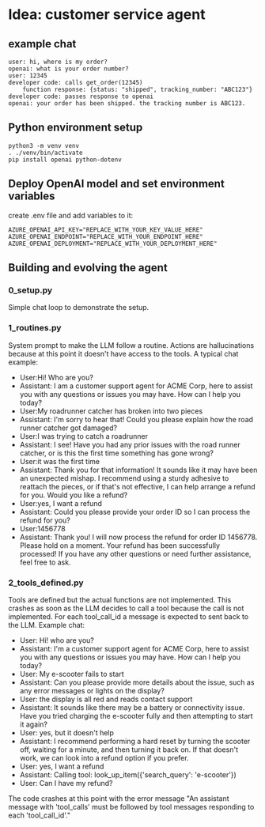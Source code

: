 # Idea: customer service agent

## example chat

    user: hi, where is my order?
    openai: what is your order number?
    user: 12345
    developer code: calls get_order(12345)
        function response: {status: "shipped", tracking_number: "ABC123"}
    developer code: passes response to openai
    openai: your order has been shipped. the tracking number is ABC123.


## Python environment setup

    python3 -m venv venv
    . ./venv/bin/activate
    pip install openai python-dotenv

## Deploy OpenAI model and set environment variables

create .env file and add variables to it:

    AZURE_OPENAI_API_KEY="REPLACE_WITH_YOUR_KEY_VALUE_HERE"
    AZURE_OPENAI_ENDPOINT="REPLACE_WITH_YOUR_ENDPOINT_HERE"
    AZURE_OPENAI_DEPLOYMENT="REPLACE_WITH_YOUR_DEPLOYMENT_HERE"

## Building and evolving the agent

### 0_setup.py

Simple chat loop to demonstrate the setup.

### 1_routines.py
System prompt to make the LLM follow a routine. Actions are hallucinations because at this point it doesn't have access to the tools. A typical chat example:

* User:Hi! Who are you?
* Assistant: I am a customer support agent for ACME Corp, here to assist you with any questions or issues you may have. How can I help you today?
* User:My roadrunner catcher has broken into two pieces
* Assistant: I'm sorry to hear that! Could you please explain how the road runner catcher got damaged?
* User:I was trying to catch a roadrunner
* Assistant: I see! Have you had any prior issues with the road runner catcher, or is this the first time something has gone wrong?
* User:it was the first time
* Assistant: Thank you for that information! It sounds like it may have been an unexpected mishap. I recommend using a sturdy adhesive to reattach the pieces, or if that's not effective, I can help arrange a refund for you. Would you like a refund?
* User:yes, I want a refund
* Assistant: Could you please provide your order ID so I can process the refund for you?
* User:1456778
* Assistant: Thank you! I will now process the refund for order ID 1456778. Please hold on a moment. 
Your refund has been successfully processed! If you have any other questions or need further assistance, feel free to ask.

### 2_tools_defined.py

Tools are defined but the actual functions are not implemented. This crashes as soon as the LLM decides to call a tool because the call is not implemented. For each tool_call_id a message is expected to sent back to the LLM. Example chat:

* User: Hi! who are you?
* Assistant: I'm a customer support agent for ACME Corp, here to assist you with any questions or issues you may have. How can I help you today?
* User: My e-scooter fails to start
* Assistant: Can you please provide more details about the issue, such as any error messages or lights on the display?
* User: the display is all red and reads contact support
* Assistant: It sounds like there may be a battery or connectivity issue. Have you tried charging the e-scooter fully and then attempting to start it again?
* User: yes, but it doesn't help
* Assistant: I recommend performing a hard reset by turning the scooter off, waiting for a minute, and then turning it back on. If that doesn't work, we can look into a refund option if you prefer.
* User: yes, I want a refund
* Assistant: Calling tool: look_up_item({'search_query': 'e-scooter'})
* User: Can I have my refund?

The code crashes at this point with the error message "An assistant message with 'tool_calls' must be followed by tool messages responding to each 'tool_call_id'."